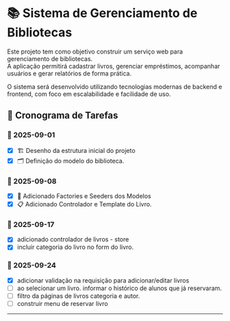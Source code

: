 # 📚 Sistema de Gerenciamento de Bibliotecas  

Este projeto tem como objetivo construir um serviço web para gerenciamento de bibliotecas.  
A aplicação permitirá cadastrar livros, gerenciar empréstimos, acompanhar usuários e gerar relatórios de forma prática.  

O sistema será desenvolvido utilizando tecnologias modernas de backend e frontend, com foco em escalabilidade e facilidade de uso.  

## 📅 Cronograma de Tarefas  

### 📅 2025-09-01
- [x] 🏗️ Desenho da estrutura inicial do projeto
- [x] 🗂️ Definição do modelo do biblioteca.

### 📅 2025-09-08
- [x] 🍴 Adicionado Factories e Seeders dos Modelos
- [x] 📋 Adicionado Controlador e Template do Livro.

### 📅 2025-09-17
- [X] adicionado controlador de livros - store
- [X] incluir categoria do livro no form do livro.

### 📅 2025-09-24
- [X] adicionar validação na requisição para adicionar/editar livros
- [ ] ao selecionar um livro. informar o histórico de alunos que já reservaram.
- [ ] filtro da páginas de livros categoria e autor.
- [ ] construir menu de reservar livro
---
